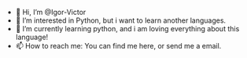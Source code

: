 - 👋 Hi, I’m @Igor-Victor
- 🐍 I’m interested in Python, but i want to learn another languages.
- 🌱 I’m currently learning python, and i am loving everything about this language!
- 📫 How to reach me: You can find me here, or send me a email.


